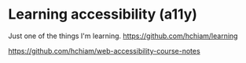 # Learning accessibility (a11y)

Just one of the things I'm learning. <https://github.com/hchiam/learning>

https://github.com/hchiam/web-accessibility-course-notes
